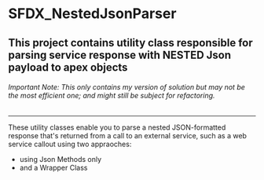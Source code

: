 # SFDX_NestedJsonParser

## This project contains utility class responsible for parsing service response with NESTED Json payload to apex objects

###### Important Note: This only contains my version of solution but may not be the most efficient one; and might still be subject for refactoring. 

*******************************************************************************************************

These utility classes enable you to parse a nested JSON-formatted response that's returned from a call to an external service, such as a web service callout using two appraoches:
  - using Json Methods only </br>
  - and a Wrapper Class
